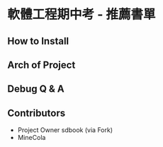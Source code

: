 軟體工程期中考 - 推薦書單
===

## How to Install

## Arch of Project

## Debug Q & A

## Contributors
- Project Owner sdbook (via Fork)
- MineCola